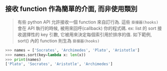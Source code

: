 
## 接收 function 作為簡單的介面, 而非使用類別

> 有些 python API 允許接收一個 function 來自訂行為. 這些 `掛接器(hooks)` 會在 API 執行的時候, 被用來回呼(callback) 你的程式碼.
  ex: list 的 sort 接收選擇性的 key 引數, 它被用來決定每個索引用於排序的值.
  如下範例, sort() 內的 function 則生為 `掛接器(hooks)`

```py
>>> names = ['Socrates', 'Archimedes', 'Plato', 'Aristotle']
>>> names.sort(key=lambda x: len(x))
>>> print(names)
['Plato', 'Socrates', 'Aristotle', 'Archimedes']

```

